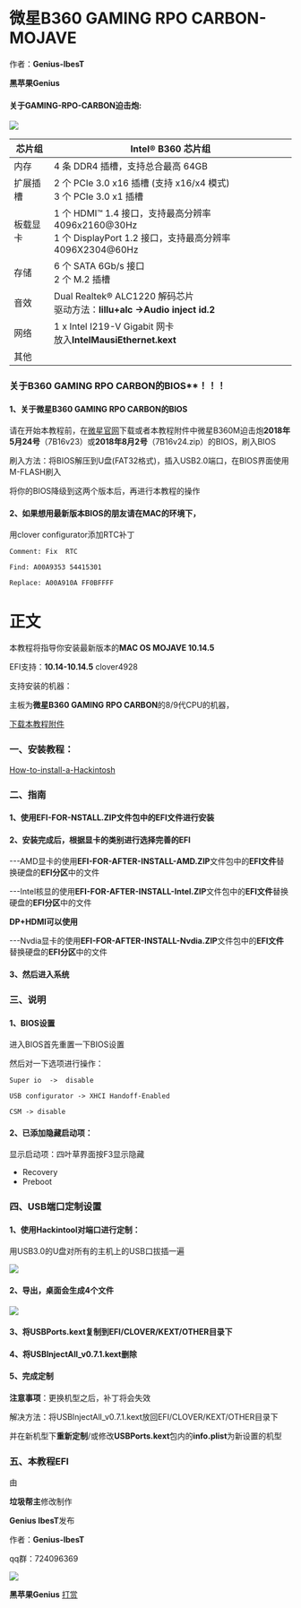 # 微星B360 GAMING RPO CARBON-MOJAVE

作者：**Genius-lbesT**

**黑苹果Genius**

#### 关于GAMING-RPO-CARBON迫击炮:

![](https://github.com/Lubibest/MSI-B360-GAMING-RPO-CARBON/blob/master/B360%20GAMING%20RPO%20CARBON.png)

| 芯片组   | Intel® B360 芯片组                                           |
| -------- | ------------------------------------------------------------ |
| 内存     | 4 条 DDR4 插槽，支持总合最高 64GB                            |
| 扩展插槽 | 2 个 PCIe 3.0 x16 插槽 (支持 x16/x4 模式) <br />3 个 PCIe 3.0 x1 插槽 |
| 板载显卡 | 1 个 HDMI™ 1.4 接口，支持最高分辨率 4096x2160@30Hz <br />1 个 DisplayPort 1.2 接口，支持最高分辨率4096X2304@60Hz |
| 存储     | 6 个 SATA 6Gb/s 接口 <br />2 个 M.2 插槽                     |
| 音效     | Dual Realtek® ALC1220 解码芯片<br />驱动方法：**lillu+alc  ->Audio inject id.2** |
| 网络     | 1 x Intel I219-V Gigabit 网卡<br />放入**IntelMausiEthernet.kext** |
| 其他     |                                                              |



### 关于B360 GAMING RPO CARBON的BIOS**！！！

#### 1、关于微星B360 GAMING RPO CARBON的BIOS

请在开始本教程前，在[微星官网](https://cn.msi.com/Motherboard/support/B360-GAMING-PRO-CARBON)下载或者本教程附件中微星B360M迫击炮**2018年5月24号**（7B16v23）或**2018年8月2号**（7B16v24.zip）的BIOS，刷入BIOS

刷入方法：将BIOS解压到U盘(FAT32格式)，插入USB2.0端口，在BIOS界面使用M-FLASH刷入

将你的BIOS降级到这两个版本后，再进行本教程的操作

#### 2、如果想用最新版本BIOS的朋友请在MAC的环境下，

用clover configurator添加RTC补丁

`Comment: Fix  RTC`

`Find: A00A9353 54415301`

`Replace: A00A910A FF0BFFFF`



# 正文

本教程将指导你安装最新版本的**MAC OS MOJAVE 10.14.5**

EFI支持：**10.14-10.14.5**  clover4928

支持安装的机器：

主板为**微星B360 GAMING RPO CARBON**的8/9代CPU的机器，

[下载本教程附件](https://github.com/Lubibest/MSI-B360M-MORTAR/archive/master.zip)

### 一、安装教程：

[How-to-install-a-Hackintosh](https://github.com/Lubibest/How-to-install-a-Hackintosh)

### 二、指南

#### 1、使用**EFI-FOR-NSTALL.ZIP**文件包中的**EFI文件**进行安装

#### 2、安装完成后，根据显卡的类别进行选择完善的EFI

---AMD显卡的使用**EFI-FOR-AFTER-INSTALL-AMD.ZIP**文件包中的**EFI文件**替换硬盘的**EFI分区**中的文件

---Intel核显的使用**EFI-FOR-AFTER-INSTALL-Intel.ZIP**文件包中的**EFI文件**替换硬盘的**EFI分区**中的文件

**DP+HDMI可以使用**

---Nvdia显卡的使用**EFI-FOR-AFTER-INSTALL-Nvdia.ZIP**文件包中的**EFI文件**替换硬盘的**EFI分区**中的文件

#### 3、然后进入系统

### 三、说明

#### 1、BIOS设置

进入BIOS首先重置一下BIOS设置

然后对一下选项进行操作：

`Super io  ->  disable`

`USB configurator -> XHCI Handoff-Enabled`

`CSM -> disable`

#### 2、已添加隐藏启动项：

显示启动项：四叶草界面按F3显示隐藏

- Recovery
- Preboot

### 四、USB端口定制设置

#### 1、使用**Hackintool**对端口进行定制：

用USB3.0的U盘对所有的主机上的USB口拔插一遍

![](https://github.com/Lubibest/MSI-B360-GAMING-RPO-CARBON/blob/master/USB-Hackintosh.jpg)

#### 2、导出，桌面会生成4个文件

![](https://github.com/Lubibest/MSI-B360M-MORTAR/blob/master/JPG/1.jpg)

#### 3、将**USBPorts.kext**复制到EFI/CLOVER/KEXT/OTHER目录下

#### 4、将**USBInjectAll_v0.7.1.kext**删除

#### 5、完成定制

**注意事项**：更换机型之后，补丁将会失效

解决方法：将USBInjectAll_v0.7.1.kext放回EFI/CLOVER/KEXT/OTHER目录下

并在新机型下**重新定制**/或修改**USBPorts.kext**包内的**info.plist**为新设置的机型

### 五、本教程EFI

由

**垃圾帮主**修改制作

**Genius lbesT**发布

作者：**Genius-lbesT**

qq群：724096369

![](https://github.com/Lubibest/Hackintosh/blob/master/JPG/QQ.png)

 **黑苹果Genius**   [打赏](https://github.com/Lubibest/About-Genius-lbesT)

